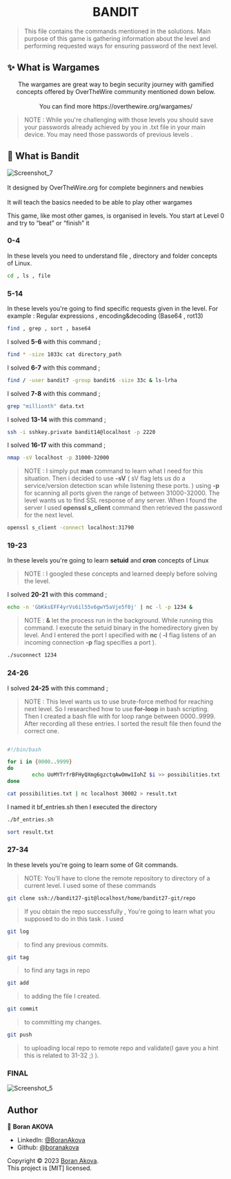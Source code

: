 <h1 align="center"> BANDIT </h1>


> This file contains the commands mentioned in the solutions. Main purpose of this game is gathering information about the level and performing requested ways for ensuring password of the next level. 
## ✨ What is Wargames 
<p align="center">
  The wargames are great way to begin security journey with gamified concepts offered by OverTheWire community mentioned down below.
  <br></br>
  You can find more https://overthewire.org/wargames/
  

> NOTE :
While you're challenging with those levels you should save your passwords already achieved by you in .txt file in your main device. You may need those passwords of previous levels . 

## 🚀 What is Bandit 
![Screenshot_7](https://github.com/boranakova/wargames/assets/56170942/49aa2eec-55b7-4eb3-9b96-59a23cbe70eb)
<br></br>
It designed by OverTheWire.org for complete beginners and newbies
<br></br>
It will teach the basics needed to be able to play other wargames

This game, like most other games, is organised in levels. You start at Level 0 and try to “beat” or “finish” it 

### 0-4 
In these levels you need to understand file , directory and folder concepts of Linux. 

```sh
cd , ls , file 
```

### 5-14
In these levels you're going to find specific requests given in the level. For example : Regular expressions , encoding&decoding (Base64 , rot13) 
```sh
find , grep , sort , base64
```
I solved <b>5-6</b> with this command ;
```sh
find * -size 1033c cat directory_path 
```

I solved  <b>6-7</b> with this command ;

```sh
find / -user bandit7 -group bandit6 -size 33c & ls-lrha
```
I solved <b>7-8</b> with this command ;
```sh
grep "millionth" data.txt 
```
I solved <b>13-14</b> with this command ;
```sh
ssh -i sshkey.private bandit14@localhost -p 2220 
```

I solved <b>16-17</b> with this command ;
```sh
nmap -sV localhost -p 31000-32000 
```
> NOTE :
I simply put <b>man</b> command to learn what I need for this situation. Then i decided to use <b>-sV</b> ( sV flag lets us do a service/version detection scan while listening these ports. ) using <b>-p</b> for scanning all ports given the range of between 31000-32000. The level wants us to find SSL response of any server. When I found the server I used <b>openssl s_client</b> command then retrieved the password for the next level.
```sh
openssl s_client -connect localhost:31790 
```


### 19-23
In these levels you're going to learn <b>setuid</b> and <b>cron</b> concepts of Linux 
> NOTE : I googled these concepts and learned deeply before solving the level.

I solved <b>20-21</b> with this command ;
```sh
echo -n 'GbKksEFF4yrVs6il55v6gwY5aVje5f0j' | nc -l -p 1234 & 
```
> NOTE : <b>&</b> let the process run in the background. While running this command. I execute the setuid binary in the homedirectory given by level. 
> And I entered the port I specified with <b>nc</b> ( <b>-l</b> flag listens of an incoming connection <b>-p</b> flag specifies a port ).
```sh
./suconnect 1234
```
### 24-26

I solved <b>24-25</b> with this command ;
> NOTE :
> This level wants us to use brute-force method for reaching next level. So I researched how to use <b>for-loop</b> in bash scripting. Then I created a bash file with for loop range between 0000..9999. After recording all these entries. I sorted the result file then found the correct one.
> 
```sh

#!/bin/bash

for i in {0000..9999}
do
        echo UoMYTrfrBFHyQXmg6gzctqAwOmw1IohZ $i >> possibilities.txt
done

cat possibilities.txt | nc localhost 30002 > result.txt
```
I named it bf_entries.sh then I executed the directory 

```sh
./bf_entries.sh 

```
```sh
sort result.txt
```
### 27-34
In these levels you're going to learn some of Git commands.

>NOTE:
> You'll have to clone the remote repository to directory of a current level. I used some of these commands

```sh
git clone ssh://bandit27-git@localhost/home/bandit27-git/repo 
```

>If you obtain the repo successfully , You're going to learn what you supposed to do in this task .
>I used 
```sh
git log 
```
>to find any previous commits.

```sh
git tag 
```
>to find any tags in repo

```sh
git add
```
>to adding the file I created.

```sh
git commit 
```
>to committing my changes.

```sh
git push 
```
>to uploading local repo to remote repo and validate(I gave you a hint this is related to 31-32 ;) ).



### FINAL

![Screenshot_5](https://github.com/boranakova/wargames/assets/56170942/458eee0b-aee1-4cd7-820f-10e2b64322d5)


## Author

👤 **Boran AKOVA**

- LinkedIn: [@BoranAkova](https://www.linkedin.com/in/boran-akova-328477171/)
- Github: [@boranakova](https://github.com/boranakova)


Copyright © 2023 [Boran Akova](https://github.com/boranakova).<br />
This project is [MIT] licensed.

